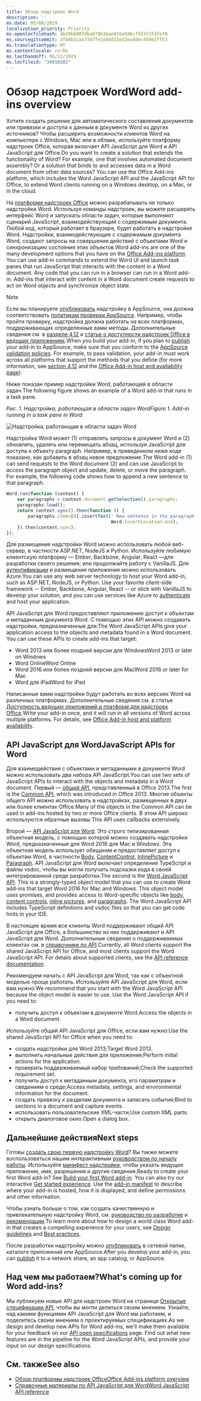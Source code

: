 ```yaml
---
title: Обзор надстроек Word
description: ''
ms.date: 05/08/2019
localization_priority: Priority
ms.openlocfilehash: 4b20b6007dba879b16ae8f6a586cf933f2f4fef0
ms.sourcegitcommit: 3f84b2caa73d7fe1eb0d15e32ea4dec459e2ff53
ms.translationtype: HT
ms.contentlocale: ru-RU
ms.lasthandoff: 06/12/2019
ms.locfileid: "34910282"
---
```

# <a name="word-add-ins-overview"></a><span data-ttu-id="b8742-102">Обзор надстроек Word</span><span class="sxs-lookup"><span data-stu-id="b8742-102">Word add-ins overview</span></span>

<span data-ttu-id="b8742-p101">Хотите создать решение для автоматического составления документов или привязки и доступа к данным в документе Word из других источников? Чтобы расширить возможности клиентов Word на компьютере с Windows, Mac или в облаке, используйте платформу надстроек Office, которая включает API JavaScript для Word и API JavaScript для Office.</span><span class="sxs-lookup"><span data-stu-id="b8742-p101">Do you want to create a solution that extends the functionality of Word? For example, one that involves automated document assembly? Or a solution that binds to and accesses data in a Word document from other data sources? You can use the Office Add-ins platform, which includes the Word JavaScript API and the JavaScript API for Office, to extend Word clients running on a Windows desktop, on a Mac, or in the cloud.</span></span>

<span data-ttu-id="b8742-p102">На [платформе надстроек Office](../overview/office-add-ins.md) можно разрабатывать не только надстройки Word. Используя команды надстроек, вы можете расширять интерфейс Word и запускать области задач, которые выполняют сценарий JavaScript, взаимодействующий с содержимым документа. Любой код, который работает в браузере, будет работать в надстройке Word. Надстройки, взаимодействующие с содержимым документа Word, создают запросы на совершение действий с объектами Word и синхронизацию состояния этих объектов.</span><span class="sxs-lookup"><span data-stu-id="b8742-p102">Word add-ins are one of the many development options that you have on the [Office Add-ins platform](../overview/office-add-ins.md). You can use add-in commands to extend the Word UI and launch task panes that run JavaScript that interacts with the content in a Word document. Any code that you can run in a browser can run in a Word add-in. Add-ins that interact with content in a Word document create requests to act on Word objects and synchronize object state.</span></span> 

> [!NOTE]
> <span data-ttu-id="b8742-p103">Если вы планируете [опубликовать](../publish/publish.md) надстройку в AppSource, она должна соответствовать [политикам проверки AppSource](/office/dev/store/validation-policies). Например, чтобы пройти проверку, надстройка должна работать на всех платформах, поддерживающих определенные вами методы. Дополнительные сведения см. в [разделе 4.12](/office/dev/store/validation-policies#4-apps-and-add-ins-behave-predictably) и [статье о доступности надстроек Office в ведущих приложениях](../overview/office-add-in-availability.md).</span><span class="sxs-lookup"><span data-stu-id="b8742-p103">When you build your add-in, if you plan to [publish](../publish/publish.md) your add-in to AppSource, make sure that you conform to the [AppSource validation policies](/office/dev/store/validation-policies). For example, to pass validation, your add-in must work across all platforms that support the methods that you define (for more information, see [section 4.12](/office/dev/store/validation-policies#4-apps-and-add-ins-behave-predictably) and the [Office Add-in host and availability page](../overview/office-add-in-availability.md)).</span></span>

<span data-ttu-id="b8742-113">Ниже показан пример надстройки Word, работающей в области задач.</span><span class="sxs-lookup"><span data-stu-id="b8742-113">The following figure shows an example of a Word add-in that runs in a task pane.</span></span>

<span data-ttu-id="b8742-114">*Рис. 1. Надстройка, работающая в области задач Word*</span><span class="sxs-lookup"><span data-stu-id="b8742-114">*Figure 1. Add-in running in a task pane in Word*</span></span>

![Надстройка, работающая в области задач Word](../images/word-add-in-show-host-client.png)

<span data-ttu-id="b8742-p104">Надстройка Word может (1) отправлять запросы в документ Word и (2) обновлять, удалять или перемещать абзац, используя JavaScript для доступа к объекту paragraph. Например, в приведенном ниже коде показано, как добавить в абзац новое предложение.</span><span class="sxs-lookup"><span data-stu-id="b8742-p104">The Word add-in (1) can send requests to the Word document (2) and can use JavaScript to access the paragraph object and update, delete, or move the paragraph. For example, the following code shows how to append a new sentence to that paragraph.</span></span>

```js
Word.run(function (context) {
    var paragraphs = context.document.getSelection().paragraphs;
    paragraphs.load();
    return context.sync().then(function () {
        paragraphs.items[0].insertText(' New sentence in the paragraph.',
                                       Word.InsertLocation.end);
    }).then(context.sync);
});

```

<span data-ttu-id="b8742-p105">Для размещения надстройки Word можно использовать любой веб-сервер, в частности ASP.NET, NodeJS и Python. Используйте любимую клиентскую платформу — Ember, Backbone, Angular, React —для разработки своего решения; или продолжайте работу с VanillaJS. Для [аутентификации](../develop/use-the-oauth-authorization-framework-in-an-office-add-in.md) и размещения приложения можно использовать Azure.</span><span class="sxs-lookup"><span data-stu-id="b8742-p105">You can use any web server technology to host your Word add-in, such as ASP.NET, NodeJS, or Python. Use your favorite client-side framework -- Ember, Backbone, Angular, React -- or stick with VanillaJS to develop your solution, and you can use services like Azure to [authenticate](../develop/use-the-oauth-authorization-framework-in-an-office-add-in.md) and host your application.</span></span>

<span data-ttu-id="b8742-p106">API JavaScript для Word предоставляют приложению доступ к объектам и метаданным документа Word. С помощью этих API можно создавать надстройки, предназначенные для:</span><span class="sxs-lookup"><span data-stu-id="b8742-p106">The Word JavaScript APIs give your application access to the objects and metadata found in a Word document. You can use these APIs to create add-ins that target:</span></span>

* <span data-ttu-id="b8742-122">Word 2013 или более поздней версии для Windows</span><span class="sxs-lookup"><span data-stu-id="b8742-122">Word 2013 or later on Windows</span></span>
* <span data-ttu-id="b8742-123">Word Online</span><span class="sxs-lookup"><span data-stu-id="b8742-123">Word Online</span></span>
* <span data-ttu-id="b8742-124">Word 2016 или более поздней версии для Mac</span><span class="sxs-lookup"><span data-stu-id="b8742-124">Word 2016 or later for Mac</span></span>
* <span data-ttu-id="b8742-125">Word для iPad</span><span class="sxs-lookup"><span data-stu-id="b8742-125">Word for iPad</span></span>

<span data-ttu-id="b8742-p107">Написанные вами надстройки будут работать во всех версиях Word на различных платформах. Дополнительные сведения см. в статье [Доступность ведущих приложений и платформ для надстроек Office](../overview/office-add-in-availability.md).</span><span class="sxs-lookup"><span data-stu-id="b8742-p107">Write your add-in once, and it will run in all versions of Word across multiple platforms. For details, see [Office Add-in host and platform availability](../overview/office-add-in-availability.md).</span></span>

## <a name="javascript-apis-for-word"></a><span data-ttu-id="b8742-128">API JavaScript для Word</span><span class="sxs-lookup"><span data-stu-id="b8742-128">JavaScript APIs for Word</span></span>

<span data-ttu-id="b8742-129">Для взаимодействия с объектами и метаданными в документе Word можно использовать два набора API JavaScript.</span><span class="sxs-lookup"><span data-stu-id="b8742-129">You can use two sets of JavaScript APIs to interact with the objects and metadata in a Word document.</span></span> <span data-ttu-id="b8742-130">Первый — [общий API](../reference/javascript-api-for-office.md), представленный в Office 2013.</span><span class="sxs-lookup"><span data-stu-id="b8742-130">The first is the [Common API](../reference/javascript-api-for-office.md), which was introduced in Office 2013.</span></span> <span data-ttu-id="b8742-131">Многие объекты общего API можно использовать в надстройках, размещенных в двух или более клиентах Office.</span><span class="sxs-lookup"><span data-stu-id="b8742-131">Many of the objects in the Common API can be used in add-ins hosted by two or more Office clients.</span></span> <span data-ttu-id="b8742-132">В этом API широко используются обратные вызовы.</span><span class="sxs-lookup"><span data-stu-id="b8742-132">This API uses callbacks extensively.</span></span>

<span data-ttu-id="b8742-p109">Второй — [API JavaScript для Word](../reference/overview/word-add-ins-reference-overview.md). Это строго типизированная объектная модель, с помощью которой можно создавать надстройки Word, предназначенные для Word 2016 для Mac и Windows. Эта объектная модель использует обещания и предоставляет доступ к объектам Word, в частности [Body](/javascript/api/word/word.body), [ContentControl](/javascript/api/word/word.contentcontrol), [InlinePicture](/javascript/api/word/word.inlinepicture) и [Paragraph](/javascript/api/word/word.paragraph). API JavaScript для Word включает определения TypeScript и файлы vsdoc, чтобы вы могли получать подсказки кода в своей интегрированной среде разработки.</span><span class="sxs-lookup"><span data-stu-id="b8742-p109">The second is the [Word JavaScript API](../reference/overview/word-add-ins-reference-overview.md). This is a strongly-typed object model that you can use to create Word add-ins that target Word 2016 for Mac and Windows. This object model uses promises, and provides access to Word-specific objects like [body](/javascript/api/word/word.body), [content controls](/javascript/api/word/word.contentcontrol), [inline pictures](/javascript/api/word/word.inlinepicture), and [paragraphs](/javascript/api/word/word.paragraph). The Word JavaScript API includes TypeScript definitions and vsdoc files so that you can get code hints in your IDE.</span></span>

<span data-ttu-id="b8742-p110">В настоящее время все клиенты Word поддерживают общий API JavaScript для Office, а большинство из них поддерживают и API JavaScript для Word. Дополнительные сведения о поддерживаемых клиентах см. в [справочнике по API](/office/dev/add-ins/reference/javascript-api-for-office?product=word).</span><span class="sxs-lookup"><span data-stu-id="b8742-p110">Currently, all Word clients support the shared JavaScript API for Office, and most clients support the Word JavaScript API. For details about supported clients, see the [API reference documentation](/office/dev/add-ins/reference/javascript-api-for-office?product=word).</span></span>

<span data-ttu-id="b8742-p111">Рекомендуем начать с API JavaScript для Word, так как с объектной моделью проще работать. Используйте API JavaScript для Word, если вам нужно:</span><span class="sxs-lookup"><span data-stu-id="b8742-p111">We recommend that you start with the Word JavaScript API because the object model is easier to use. Use the Word JavaScript API if you need to:</span></span>

* <span data-ttu-id="b8742-141">получить доступ к объектам в документе Word.</span><span class="sxs-lookup"><span data-stu-id="b8742-141">Access the objects in a Word document.</span></span>

<span data-ttu-id="b8742-142">Используйте общий API JavaScript для Office, если вам нужно:</span><span class="sxs-lookup"><span data-stu-id="b8742-142">Use the shared JavaScript API for Office when you need to:</span></span>

* <span data-ttu-id="b8742-143">создать надстройки для Word 2013;</span><span class="sxs-lookup"><span data-stu-id="b8742-143">Target Word 2013.</span></span>
* <span data-ttu-id="b8742-144">выполнить начальные действия для приложения;</span><span class="sxs-lookup"><span data-stu-id="b8742-144">Perform initial actions for the application.</span></span>
* <span data-ttu-id="b8742-145">проверить поддерживаемый набор требований;</span><span class="sxs-lookup"><span data-stu-id="b8742-145">Check the supported requirement set.</span></span>
* <span data-ttu-id="b8742-146">получить доступ к метаданным документа, его параметрам и сведениям о среде;</span><span class="sxs-lookup"><span data-stu-id="b8742-146">Access metadata, settings, and environmental information for the document.</span></span>
* <span data-ttu-id="b8742-147">создать привязку к разделам документа и записать события;</span><span class="sxs-lookup"><span data-stu-id="b8742-147">Bind to sections in a document and capture events.</span></span>
* <span data-ttu-id="b8742-148">использовать пользовательские XML-части;</span><span class="sxs-lookup"><span data-stu-id="b8742-148">Use custom XML parts.</span></span>
* <span data-ttu-id="b8742-149">открыть диалоговое окно.</span><span class="sxs-lookup"><span data-stu-id="b8742-149">Open a dialog box.</span></span>

## <a name="next-steps"></a><span data-ttu-id="b8742-150">Дальнейшие действия</span><span class="sxs-lookup"><span data-stu-id="b8742-150">Next steps</span></span>

<span data-ttu-id="b8742-p112">Готовы [создать свою первую надстройку Word](word-add-ins.md)? Вы также можете воспользоваться нашим интерактивным [руководством по началу работы](/office/dev/add-ins/?product=Word). Используйте [манифест надстройки](../develop/add-in-manifests.md), чтобы указать ведущее приложение, имя, разрешения и другие сведения.</span><span class="sxs-lookup"><span data-stu-id="b8742-p112">Ready to create your first Word add-in? See [Build your first Word add-in](word-add-ins.md). You can also try our interactive [Get started experience](/office/dev/add-ins/?product=Word). Use the [add-in manifest](../develop/add-in-manifests.md) to describe where your add-in is hosted, how it is displayed, and define permissions and other information.</span></span>

<span data-ttu-id="b8742-155">Чтобы узнать больше о том, как создать качественную и привлекательную надстройку Word, см. [руководство по разработке](../design/add-in-design.md) и [рекомендации](../concepts/add-in-development-best-practices.md).</span><span class="sxs-lookup"><span data-stu-id="b8742-155">To learn more about how to design a world class Word add-in that creates a compelling experience for your users, see [Design guidelines](../design/add-in-design.md) and [Best practices](../concepts/add-in-development-best-practices.md).</span></span>

<span data-ttu-id="b8742-156">После разработки надстройку можно [опубликовать](../publish/publish.md) в сетевой папке, каталоге приложений или AppSource.</span><span class="sxs-lookup"><span data-stu-id="b8742-156">After you develop your add-in, you can [publish](../publish/publish.md) it to a network share, an app catalog, or AppSource.</span></span>

## <a name="whats-coming-up-for-word-add-ins"></a><span data-ttu-id="b8742-157">Над чем мы работаем?</span><span class="sxs-lookup"><span data-stu-id="b8742-157">What's coming up for Word add-ins?</span></span>

<span data-ttu-id="b8742-p113">Мы публикуем новые API для надстроек Word на странице [Открытые спецификации API](/office/dev/add-ins/reference/openspec/openspec), чтобы вы могли делиться своим мнением. Узнайте, над какими функциями API JavaScript для Word мы работаем, и поделитесь своим мнением о проектируемых спецификациях.</span><span class="sxs-lookup"><span data-stu-id="b8742-p113">As we design and develop new APIs for Word add-ins, we'll make them available for your feedback on our [API open specifications](/office/dev/add-ins/reference/openspec/openspec) page. Find out what new features are in the pipeline for the Word JavaScript APIs, and provide your input on our design specifications.</span></span>

## <a name="see-also"></a><span data-ttu-id="b8742-160">См. также</span><span class="sxs-lookup"><span data-stu-id="b8742-160">See also</span></span>

* [<span data-ttu-id="b8742-161">Обзор платформы надстроек Office</span><span class="sxs-lookup"><span data-stu-id="b8742-161">Office Add-ins platform overview</span></span>](../overview/office-add-ins.md)
* [<span data-ttu-id="b8742-162">Справочные материалы по API JavaScript для Word</span><span class="sxs-lookup"><span data-stu-id="b8742-162">Word JavaScript API reference</span></span>](/office/dev/add-ins/reference/overview/word-add-ins-reference-overview)
